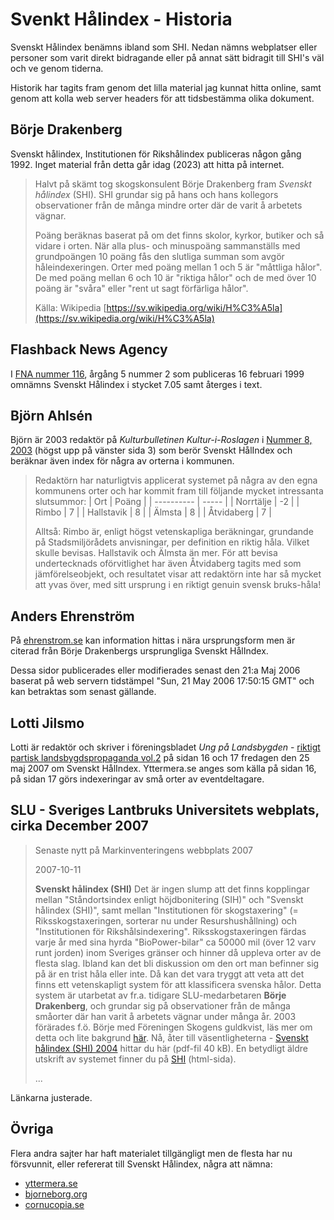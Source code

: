 # Svenkt Hålindex - Historia

Svenskt Hålindex benämns ibland som SHI. Nedan nämns webplatser eller personer som varit direkt bidragande eller på annat sätt bidragit till SHI's väl och ve genom tiderna.

Historik har tagits fram genom det lilla material jag kunnat hitta online, samt genom att kolla web server headers för att tidsbestämma olika dokument.



## Börje Drakenberg

Svenskt hålindex, Institutionen för Rikshålindex publiceras någon gång 1992. Inget material från detta går idag (2023) att hitta på internet.

> Halvt på skämt tog skogskonsulent Börje Drakenberg fram *Svenskt hålindex* (SHI). SHI grundar sig på hans och hans kollegors observationer från de många mindre orter där de varit å arbetets vägnar.
>
> Poäng beräknas baserat på om det finns skolor, kyrkor, butiker och så vidare i orten. När alla plus- och minuspoäng sammanställs med grundpoängen 10 poäng fås den slutliga summan som avgör håleindexeringen. Orter med poäng mellan 1 och 5 är "måttliga hålor". De med poäng mellan 6 och 10 är "riktiga hålor" och de med över 10 poäng är "svåra" eller "rent ut sagt förfärliga hålor".
>
> Källa: Wikipedia [https://sv.wikipedia.org/wiki/H%C3%A5la](https://sv.wikipedia.org/wiki/H%C3%A5la)





## Flashback News Agency

I [FNA nummer 116](https://www.flashback.se/fna/116), årgång 5 nummer 2 som publiceras 16 februari 1999 omnämns Svenskt Hålindex i stycket 7.05 samt återges i text.





## Björn Ahlsén

Björn är 2003 redaktör på *Kulturbulletinen Kultur-i-Roslagen* i [Nummer 8, 2003](./pdf/Nr8-2003.pdf) (högst upp på vänster sida 3) som berör Svenskt HålIndex och beräknar även index för några av orterna i kommunen.

> Redaktörn har naturligtvis applicerat systemet på några av den egna kommunens orter och har kommit fram till följande mycket intressanta slutsummor:
> | Ort        | Poäng |
> | ---------- | ----- |
> | Norrtälje  | -2    |
> | Rimbo      | 7     |
> | Hallstavik | 8     |
> | Älmsta     | 8     |
> | Åtvidaberg | 7     |
>
> Alltså: Rimbo är, enligt högst vetenskapliga beräkningar, grundande på Stadsmiljörådets anvisningar, per definition en riktig håla. Vilket skulle bevisas.
> Hallstavik och Älmsta än mer. För att bevisa undertecknads oförvitlighet har även Åtvidaberg tagits med som jämförelseobjekt, och resultatet visar att redaktörn inte har så mycket att yvas över, med sitt ursprung i en riktigt genuin svensk bruks-håla!





## Anders Ehrenström

På [ehrenstrom.se](https://ehrenstrom.se/) kan information hittas i nära ursprungsform men är citerad från Börje Drakenbergs ursprungliga Svenskt HålIndex.

Dessa sidor publicerades eller modifierades senast den 21:a Maj 2006 baserat på web servern tidstämpel "Sun, 21 May 2006 17:50:15 GMT" och kan betraktas som senast gällande.





## Lotti Jilsmo

Lotti är redaktör och skriver i föreningsbladet *Ung på Landsbygden* - [riktigt partisk landsbygdspropaganda vol.2](./pdf/u-land2forwebben.pdf) på sidan 16 och 17 fredagen den 25 maj 2007 om Svenskt HålIndex. Yttermera.se anges som källa på sidan 16, på sidan 17 görs indexeringar av små orter av eventdeltagare.








## SLU - Sveriges Lantbruks Universitets webplats, cirka December 2007

> Senaste nytt p&aring; Markinventeringens webbplats 2007
>
> 2007-10-11
>
> **Svenskt hålindex (SHI)**
> Det är ingen slump att det finns kopplingar mellan "Ståndortsindex enligt höjdbonitering (SIH)" och "Svenskt hålindex (SHI)", samt mellan "Institutionen för skogstaxering" (= Riksskogstaxeringen, sorterar nu under Resurshushållning) och "Institutionen för Rikshålsindexering".
> Riksskogstaxeringen färdas varje år med sina hyrda "BioPower-bilar" ca 50000 mil (över 12 varv runt jorden) inom Sveriges gränser och hinner då uppleva orter av de flesta slag. Ibland kan det bli diskussion om den ort man befinner sig på är en trist håla eller inte. Då kan det vara tryggt att veta att det finns ett vetenskapligt system för att klassificera svenska hålor. Detta system är utarbetat av fr.a. tidigare SLU-medarbetaren **Börje Drakenberg**, och grundar sig på observationer från de många småorter där han varit å arbetets vägnar under många år. 2003 förärades f.ö. Börje med Föreningen Skogens guldkvist, läs mer om detta och lite bakgrund [här](https://www.skogen.se/foreningen/vem-fortjanar-en-medalj/motiveringar/2003-ars-motiveringar).
> Nå, åter till väsentligheterna - [Svenskt hålindex (SHI) 2004](./pdf/SHI04.pdf) hittar du här (pdf-fil 40 kB). En betydligt äldre utskrift av systemet finner du på [SHI](http://www.ehrenstrom.se/Halindex1.html) (html-sida).
>
> ...

Länkarna justerade.



## Övriga

Flera andra sajter har haft materialet tillgängligt men de flesta har nu försvunnit, eller refererat till Svenskt Hålindex, några att nämna:

* [yttermera.se](https://yttermera.se/)
* [bjorneborg.org](https://bjorneborg.org/)
* [cornucopia.se](https://cornucopia.se/)

